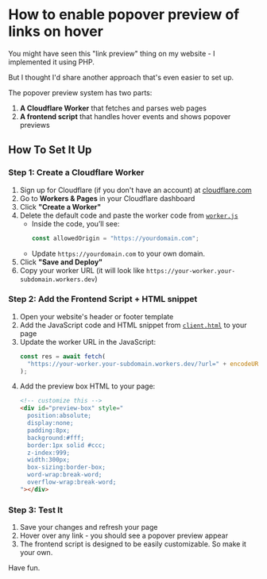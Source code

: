 # How to enable popover preview of links on hover

You might have seen this "link preview" thing on my website - I implemented it using PHP. 

But I thought I'd share another approach that's even easier to set up. 

The popover preview system has two parts:

1.  **A Cloudflare Worker** that fetches and parses web pages
2.  **A frontend script** that handles hover events and shows popover previews

## How To Set It Up

### Step 1: Create a Cloudflare Worker

1. Sign up for Cloudflare (if you don't have an account) at [cloudflare.com](https://cloudflare.com)
2. Go to **Workers & Pages** in your Cloudflare dashboard
3. Click **"Create a Worker"**
4. Delete the default code and paste the worker code from [`worker.js`](https://github.com/verfasor/popover-preview-with-cloudflare-workers/blob/main/worker.js)
   - Inside the code, you’ll see:
     ```javascript
     const allowedOrigin = "https://yourdomain.com"; 
     ```
   - Update `https://yourdomain.com` to your own domain.
5. Click **"Save and Deploy"**
6. Copy your worker URL (it will look like `https://your-worker.your-subdomain.workers.dev`)

### Step 2: Add the Frontend Script + HTML snippet

1. Open your website's header or footer template
2. Add the JavaScript code and HTML snippet from [`client.html`](https://github.com/verfasor/popover-preview-with-cloudflare-workers/blob/main/client.html) to your page
3. Update the worker URL in the JavaScript:
   ```javascript
   const res = await fetch(
     "https://your-worker.your-subdomain.workers.dev/?url=" + encodeURIComponent(url)
   );
   ```
4. Add the preview box HTML to your page:
   ```html
   <!-- customize this -->
   <div id="preview-box" style="
     position:absolute;
     display:none;
     padding:8px;
     background:#fff;
     border:1px solid #ccc;
     z-index:999;
     width:300px;        
     box-sizing:border-box;
     word-wrap:break-word;
     overflow-wrap:break-word;
   "></div>
   ```

### Step 3: Test It

1. Save your changes and refresh your page
2. Hover over any link - you should see a popover preview appear
3. The frontend script is designed to be easily customizable. So make it your own.

Have fun. 
